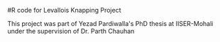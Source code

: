 #R code for Levallois Knapping Project

This project was part of Yezad Pardiwalla's PhD thesis at IISER-Mohali under the supervision of Dr. Parth Chauhan
